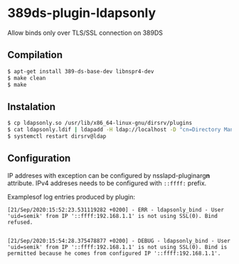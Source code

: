 # 389ds-plugin-ldapsonly

Allow binds only over TLS/SSL connection on 389DS

## Compilation

```sh
$ apt-get install 389-ds-base-dev libnspr4-dev
$ make clean
$ make
```

## Instalation

```sh
$ cp ldapsonly.so /usr/lib/x86_64-linux-gnu/dirsrv/plugins
$ cat ldapsonly.ldif | ldapadd -H ldap://localhost -D "cn=Directory Manager" -W
$ systemctl restart dirsrv@ldap
```

## Configuration

IP addreses with exception can be configured by nsslapd-pluginarg**n**
attribute. IPv4 addreses needs to be configured with `::ffff:` prefix.

Examplesof log entries produced by plugin:

```
[21/Sep/2020:15:52:23.531119282 +0200] - ERR - ldapsonly_bind - User 'uid=semik' from IP '::ffff:192.168.1.1' is not using SSL(0). Bind refused.


[21/Sep/2020:15:54:28.375478877 +0200] - DEBUG - ldapsonly_bind - User 'uid=semik' from IP '::ffff:192.168.1.1' is not using SSL(0). Bind is permitted because he comes from configured IP '::ffff:192.168.1.1'.
```